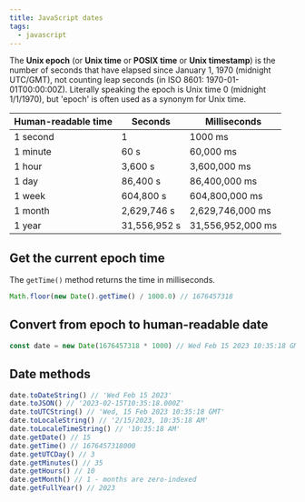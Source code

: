 ```yaml
---
title: JavaScript dates
tags:
  - javascript
---
```


The **Unix epoch** (or **Unix time** or **POSIX time** or **Unix timestamp**) is the number of seconds that have elapsed since January 1, 1970 (midnight UTC/GMT), not counting leap seconds (in ISO 8601: 1970-01-01T00:00:00Z). Literally speaking the epoch is Unix time 0 (midnight 1/1/1970), but 'epoch' is often used as a synonym for Unix time.

| Human-readable time | Seconds      | Milliseconds      |
| ------------------- | ------------ | ----------------- |
| 1 second            | 1            | 1000 ms           |
| 1 minute            | 60 s         | 60,000 ms         |
| 1 hour              | 3,600 s      | 3,600,000 ms      |
| 1 day               | 86,400 s     | 86,400,000 ms     |
| 1 week              | 604,800 s    | 604,800,000 ms    |
| 1 month             | 2,629,746 s  | 2,629,746,000 ms  |
| 1 year              | 31,556,952 s | 31,556,952,000 ms |

## Get the current epoch time

The `getTime()` method returns the time in milliseconds.

```js
Math.floor(new Date().getTime() / 1000.0) // 1676457318
```

## Convert from epoch to human-readable date

```js
const date = new Date(1676457318 * 1000) // Wed Feb 15 2023 10:35:18 GMT+0000 (Greenwich Mean Time)
```

## Date methods

```js
date.toDateString() // 'Wed Feb 15 2023'
date.toJSON() // '2023-02-15T10:35:18.000Z'
date.toUTCString() // 'Wed, 15 Feb 2023 10:35:18 GMT'
date.toLocaleString() // '2/15/2023, 10:35:18 AM'
date.toLocaleTimeString() // '10:35:18 AM'
date.getDate() // 15
date.getTime() // 1676457318000
date.getUTCDay() // 3
date.getMinutes() // 35
date.getHours() // 10
date.getMonth() // 1 - months are zero-indexed
date.getFullYear() // 2023
```
